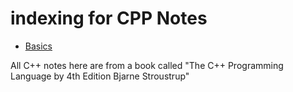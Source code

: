 # indexing for CPP Notes

- [Basics](./notes/basics.md)

All C++ notes here are from a book called "The C++ Programming Language by 4th Edition Bjarne Stroustrup"
